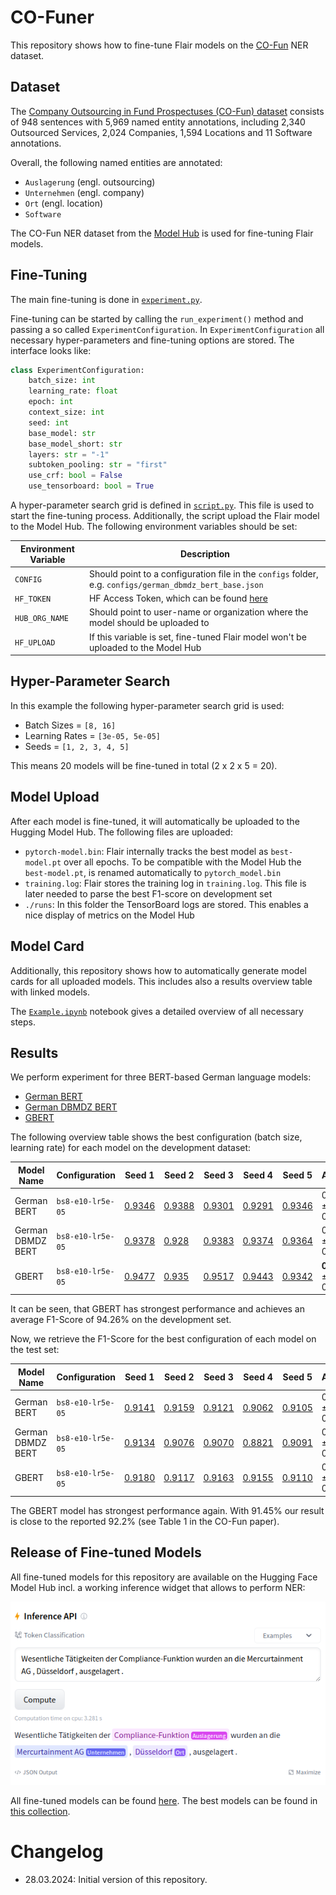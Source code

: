 # CO-Funer

This repository shows how to fine-tune Flair models on the [CO-Fun](https://arxiv.org/abs/2403.15322) NER dataset.

## Dataset

The [Company Outsourcing in Fund Prospectuses (CO-Fun) dataset](https://arxiv.org/abs/2403.15322) consists of
948 sentences with 5,969 named entity annotations, including 2,340 Outsourced Services, 2,024 Companies, 1,594 Locations
and 11 Software annotations.

Overall, the following named entities are annotated:

* `Auslagerung` (engl. outsourcing)
* `Unternehmen` (engl. company)
* `Ort` (engl. location)
* `Software`

The CO-Fun NER dataset from the [Model Hub](https://huggingface.co/datasets/stefan-it/co-funer) is used for fine-tuning
Flair models.

## Fine-Tuning

The main fine-tuning is done in [`experiment.py`](experiment.py).

Fine-tuning can be started by calling the `run_experiment()` method and passing a so called `ExperimentConfiguration`.
In `ExperimentConfiguration` all necessary hyper-parameters and fine-tuning options are stored. The interface looks
like:

```python
class ExperimentConfiguration:
    batch_size: int
    learning_rate: float
    epoch: int
    context_size: int
    seed: int
    base_model: str
    base_model_short: str
    layers: str = "-1"
    subtoken_pooling: str = "first"
    use_crf: bool = False
    use_tensorboard: bool = True
```

A hyper-parameter search grid is defined in [`script.py`](script.py). This file is used to start the fine-tuning process.
Additionally, the script upload the Flair model to the Model Hub. The following environment variables should be set:

| Environment Variable | Description                                                                                              |
| -------------------- | -------------------------------------------------------------------------------------------------------- |
| `CONFIG`             | Should point to a configuration file in the `configs` folder, e.g. `configs/german_dbmdz_bert_base.json` |
| `HF_TOKEN`           | HF Access Token, which can be found [here](https://huggingface.co/settings/tokens)                       |
| `HUB_ORG_NAME`       | Should point to user-name or organization where the model should be uploaded to                          |
| `HF_UPLOAD`          | If this variable is set, fine-tuned Flair model won't be uploaded to the Model Hub                       |


## Hyper-Parameter Search

In this example the following hyper-parameter search grid is used:

* Batch Sizes = `[8, 16]`
* Learning Rates = `[3e-05, 5e-05]`
* Seeds = `[1, 2, 3, 4, 5]`

This means 20 models will be fine-tuned in total (2 x 2 x 5 = 20).

## Model Upload

After each model is fine-tuned, it will automatically be uploaded to the Hugging Model Hub. The following files are uploaded:

* `pytorch-model.bin`: Flair internally tracks the best model as `best-model.pt` over all epochs. To be compatible with the Model Hub the `best-model.pt`, is renamed automatically to `pytorch_model.bin`
* `training.log`: Flair stores the training log in `training.log`. This file is later needed to parse the best F1-score on development set
* `./runs`: In this folder the TensorBoard logs are stored. This enables a nice display of metrics on the Model Hub

## Model Card

Additionally, this repository shows how to automatically generate model cards for all uploaded models. This includes
also a results overview table with linked models.

The [`Example.ipynb`](Example.ipynb) notebook gives a detailed overview of all necessary steps.

## Results

We perform experiment for three BERT-based German language models:

* [German BERT](https://huggingface.co/google-bert/bert-base-german-cased)
* [German DBMDZ BERT](https://huggingface.co/dbmdz/bert-base-german-cased)
* [GBERT](https://huggingface.co/deepset/gbert-base)

The following overview table shows the best configuration (batch size, learning rate) for each model on the development
dataset:

| Model Name        | Configuration      | Seed 1       | Seed 2       | Seed 3       | Seed 4       | Seed 5          | Average             |
| ----------------- |--------------------|--------------|--------------|--------------|--------------|-----------------|---------------------|
| German BERT       | `bs8-e10-lr5e-05`  | [0.9346][1]  | [0.9388][2]  | [0.9301][3]  | [0.9291][4]  | [0.9346][5]     | 0.9334 ± 0.0039     |
| German DBMDZ BERT | `bs8-e10-lr5e-05`  | [0.9378][11] | [0.928][12]  | [0.9383][13] | [0.9374][14] | [0.9364][15]    | 0.9356 ± 0.0043     |
| GBERT             | `bs8-e10-lr5e-05`  | [0.9477][21] | [0.935][22]  | [0.9517][23] | [0.9443][24] | [0.9342][25]    | **0.9426** ± 0.0077 |

It can be seen, that GBERT has strongest performance and achieves an average F1-Score of 94.26% on the development set.

Now, we retrieve the F1-Score for the best configuration of each model on the test set:


| Model Name        | Configuration      | Seed 1       | Seed 2       | Seed 3       | Seed 4       | Seed 5          | Average             |
| ----------------- |--------------------|--------------|--------------|--------------|--------------|-----------------|---------------------|
| German BERT       | `bs8-e10-lr5e-05`  | [0.9141][1]  | [0.9159][2]  | [0.9121][3]  | [0.9062][4]  | [0.9105][5]     | 0.9118 ± 0.0033     |
| German DBMDZ BERT | `bs8-e10-lr5e-05`  | [0.9134][11] | [0.9076][12] | [0.9070][13] | [0.8821][14] | [0.9091][15]    | 0.9038 ± 0.0111     |
| GBERT             | `bs8-e10-lr5e-05`  | [0.9180][21] | [0.9117][22] | [0.9163][23] | [0.9155][24] | [0.9110][25]    | 0.9145 ± 0.0027     |

The GBERT model has strongest performance again. With 91.45% our result is close to the reported 92.2% (see Table 1 in
the CO-Fun paper).

[1]: https://hf.co/stefan-it/flair-co-funer-german_bert_base-bs8-e10-lr5e-05-1
[2]: https://hf.co/stefan-it/flair-co-funer-german_bert_base-bs8-e10-lr5e-05-2
[3]: https://hf.co/stefan-it/flair-co-funer-german_bert_base-bs8-e10-lr5e-05-3
[4]: https://hf.co/stefan-it/flair-co-funer-german_bert_base-bs8-e10-lr5e-05-4
[5]: https://hf.co/stefan-it/flair-co-funer-german_bert_base-bs8-e10-lr5e-05-5
[11]: https://hf.co/stefan-it/flair-co-funer-german_dbmdz_bert_base-bs8-e10-lr5e-05-1
[12]: https://hf.co/stefan-it/flair-co-funer-german_dbmdz_bert_base-bs8-e10-lr5e-05-2
[13]: https://hf.co/stefan-it/flair-co-funer-german_dbmdz_bert_base-bs8-e10-lr5e-05-3
[14]: https://hf.co/stefan-it/flair-co-funer-german_dbmdz_bert_base-bs8-e10-lr5e-05-4
[15]: https://hf.co/stefan-it/flair-co-funer-german_dbmdz_bert_base-bs8-e10-lr5e-05-5
[21]: https://hf.co/stefan-it/flair-co-funer-gbert_base-bs8-e10-lr5e-05-1
[22]: https://hf.co/stefan-it/flair-co-funer-gbert_base-bs8-e10-lr5e-05-2
[23]: https://hf.co/stefan-it/flair-co-funer-gbert_base-bs8-e10-lr5e-05-3
[24]: https://hf.co/stefan-it/flair-co-funer-gbert_base-bs8-e10-lr5e-05-4
[25]: https://hf.co/stefan-it/flair-co-funer-gbert_base-bs8-e10-lr5e-05-5

## Release of Fine-tuned Models

All fine-tuned models for this repository are available on the Hugging Face Model Hub incl. a working inference widget
that allows to perform NER:

![Inference Widget](images/inference-widget.png)

All fine-tuned models can be found [here](https://huggingface.co/models?search=flair-co-funer). The best models can be
found in
[this collection](https://huggingface.co/collections/stefan-it/fine-tuned-co-funer-models-66058539530368090082214f).

# Changelog

* 28.03.2024: Initial version of this repository.
